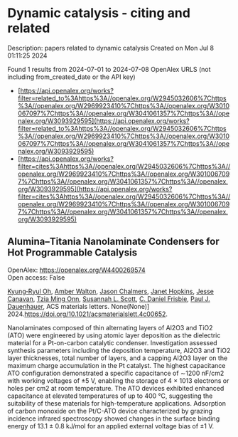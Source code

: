 # Dynamic catalysis - citing and related
Description: papers related to dynamic catalysis
Created on Mon Jul  8 01:11:25 2024

Found 1 results from 2024-07-01 to 2024-07-08
OpenAlex URLS (not including from_created_date or the API key)
- [https://api.openalex.org/works?filter=related_to%3Ahttps%3A//openalex.org/W2945032606%7Chttps%3A//openalex.org/W2969923410%7Chttps%3A//openalex.org/W3010067097%7Chttps%3A//openalex.org/W3041061357%7Chttps%3A//openalex.org/W3093929595](https://api.openalex.org/works?filter=related_to%3Ahttps%3A//openalex.org/W2945032606%7Chttps%3A//openalex.org/W2969923410%7Chttps%3A//openalex.org/W3010067097%7Chttps%3A//openalex.org/W3041061357%7Chttps%3A//openalex.org/W3093929595)
- [https://api.openalex.org/works?filter=cites%3Ahttps%3A//openalex.org/W2945032606%7Chttps%3A//openalex.org/W2969923410%7Chttps%3A//openalex.org/W3010067097%7Chttps%3A//openalex.org/W3041061357%7Chttps%3A//openalex.org/W3093929595](https://api.openalex.org/works?filter=cites%3Ahttps%3A//openalex.org/W2945032606%7Chttps%3A//openalex.org/W2969923410%7Chttps%3A//openalex.org/W3010067097%7Chttps%3A//openalex.org/W3041061357%7Chttps%3A//openalex.org/W3093929595)

## Alumina–Titania Nanolaminate Condensers for Hot Programmable Catalysis   

OpenAlex: https://openalex.org/W4400269574    
Open access: False
    
[Kyung‐Ryul Oh](https://openalex.org/A5069110770), [Amber Walton](https://openalex.org/A5053531082), [Jason Chalmers](https://openalex.org/A5057749512), [Janet Hopkins](https://openalex.org/A5080549016), [Jesse Canavan](https://openalex.org/A5051020128), [Tzia Ming Onn](https://openalex.org/A5078494384), [Susannah L. Scott](https://openalex.org/A5029871622), [C. Daniel Frisbie](https://openalex.org/A5071975512), [Paul J. Dauenhauer](https://openalex.org/A5003718847), ACS materials letters. None(None)] 2024.https://doi.org/10.1021/acsmaterialslett.4c00652.
    
Nanolaminates composed of thin alternating layers of Al2O3 and TiO2 (ATO) were engineered by using atomic layer deposition as the dielectric material for a Pt-on-carbon catalytic condenser. Investigation assessed synthesis parameters including the deposition temperature, Al2O3 and TiO2 layer thicknesses, total number of layers, and a capping Al2O3 layer on the maximum charge accumulation in the Pt catalyst. The highest capacitance ATO configuration demonstrated a specific capacitance of ∼1200 nF/cm2 with working voltages of ±5 V, enabling the storage of 4 × 1013 electrons or holes per cm2 at room temperature. The ATO devices exhibited enhanced capacitance at elevated temperatures of up to 400 °C, suggesting the suitability of these materials for high-temperature applications. Adsorption of carbon monoxide on the Pt/C-ATO device characterized by grazing incidence infrared spectroscopy showed changes in the surface binding energy of 13.1 ± 0.8 kJ/mol for an applied external voltage bias of ±1 V.    

    
